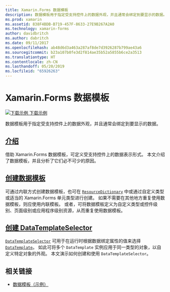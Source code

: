 ```yaml
---
title: Xamarin.Forms 数据模板
description: 数据模板用于指定受支持控件上的数据外观，并且通常会绑定到要显示的数据。
ms.prod: xamarin
ms.assetid: 838F4BDB-B719-457F-8633-27E9B267A2A0
ms.technology: xamarin-forms
author: davidbritch
ms.author: dabritch
ms.date: 09/11/2017
ms.openlocfilehash: ab48d6d3a463a287af8de7d3926287b799ae43a6
ms.sourcegitcommit: b23a107b0fe3d2f814ae35b52a5855b6ce2a3513
ms.translationtype: HT
ms.contentlocale: zh-CN
ms.lasthandoff: 05/20/2019
ms.locfileid: "65926263"
---
```

# <a name="xamarinforms-data-templates"></a>Xamarin.Forms 数据模板

[![下载示例](~/media/shared/download.png) 下载示例](https://developer.xamarin.com/samples/xamarin-forms/Templates/DataTemplates/)

数据模板用于指定受支持控件上的数据外观，并且通常会绑定到要显示的数据。

## <a name="introductionintroductionmd"></a>[介绍](introduction.md)

借助 Xamarin.Forms 数据模板，可定义受支持控件上的数据表示形式。 本文介绍了数据模板，并且分析了它们必不可少的原因。

## <a name="creating-a-datatemplatecreatingmd"></a>[创建数据模板](creating.md)

可通过内联方式创建数据模板，也可在 [`ResourceDictionary`](xref:Xamarin.Forms.ResourceDictionary) 中或通过自定义类型或适当的 Xamarin.Forms 单元类型进行创建。 如果不需要在其他地方重复使用数据模板，则应使用内联模板。 或者，可将数据模板定义为自定义类型或控件级别、页面级别或应用程序级别资源，从而重复使用数据模板。

## <a name="creating-a-datatemplateselectorselectormd"></a>[创建 DataTemplateSelector](selector.md)

[`DataTemplateSelector`](xref:Xamarin.Forms.DataTemplateSelector) 可用于在运行时根据数据绑定属性的值来选择 [`DataTemplate`](xref:Xamarin.Forms.DataTemplate)。 如此可将多个 `DataTemplate` 实例应用于同一类型的对象，以自定义特定对象的外观。 本文演示如何创建和使用 `DataTemplateSelector`。


## <a name="related-links"></a>相关链接

- [数据模板（示例）](https://developer.xamarin.com/samples/xamarin-forms/Templates/DataTemplates/)

